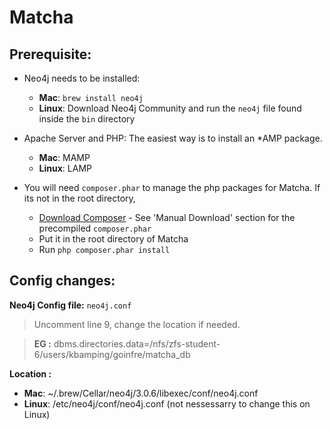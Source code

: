 # Matcha

## Prerequisite:
- Neo4j needs to be installed: 
  - **Mac**: `brew install neo4j`
  - **Linux**: Download Neo4j Community and run the `neo4j` file found inside the `bin` directory
  
- Apache Server and PHP:
  The easiest way is to install an *AMP package.
  - **Mac**: MAMP
  - **Linux**: LAMP

- You will need `composer.phar` to manage the php packages for Matcha. If its not in the root directory,
  - [Download Composer](https://getcomposer.org/download/) - See 'Manual Download' section for the precompiled `composer.phar`
  - Put it in the root directory of Matcha
  - Run `php composer.phar install`
  
## Config changes: 
**Neo4j Config file:**
`neo4j.conf`
> Uncomment line 9, change the location if needed. 

> **EG :** dbms.directories.data=/nfs/zfs-student-6/users/kbamping/goinfre/matcha_db

**Location :**
  - **Mac**: ~/.brew/Cellar/neo4j/3.0.6/libexec/conf/neo4j.conf
  - **Linux**: /etc/neo4j/conf/neo4j.conf (not nessessarry to change this on Linux)

